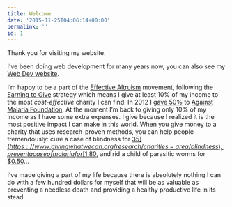 ```yaml
---
title: Welcome
date: '2015-11-25T04:06:14+00:00'
permalink: ''
id: 1
---
```

Thank you for visiting my website.

I've been doing web development for many years now, you can also see my [Web Dev website](https://yboris.dev/).

I’m happy to be a part of the [Effective Altruism](http://effective-altruism.com/) movement, following the [Earning to Give](http://en.wikipedia.org/wiki/Earning_to_give) strategy which means I give at least 10% of my income to the most *cost-effective* charity I can find. In 2012 I [gave 50%](http://www.boldergiving.org/stories.php?story=Boris_Yakubchik) to [Against Malaria Foundation](http://www.againstmalaria.com/Fundraiser.aspx?FundraiserID=6527). At the moment I’m back to giving only 10% of my income as I have some extra expenses. I give because I realized it is the most positive impact I can make in this world. When you give money to a charity that uses research-proven methods, you can help people tremendously: cure a case of blindness for [$35](https://www.givingwhatwecan.org/research/charities-area/blindness), prevent a case of malaria for [$1.80](http://www.givewell.org/international/top-charities/amf), and rid a child of parasitic worms for [$0.50](http://www.givewell.org/international/top-charities/schistosomiasis-control-initiative)…

I’ve made giving a part of my life because there is absolutely nothing I can do with a few hundred dollars for myself that will be as valuable as preventing a needless death and providing a healthy productive life in its stead.

